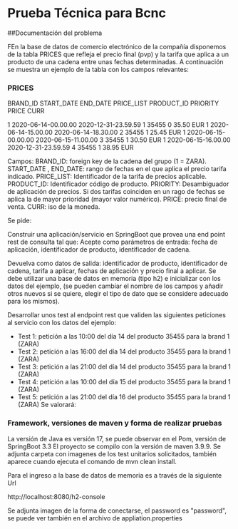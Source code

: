# Prueba Técnica para Bcnc

##Documentación del problema

FEn la base de datos de comercio electrónico de la compañía disponemos de la tabla
PRICES que refleja el precio final (pvp) y la tarifa que aplica a un producto de una cadena
entre unas fechas determinadas. A continuación se muestra un ejemplo de la tabla con
los campos relevantes:

### PRICES

BRAND_ID START_DATE END_DATE PRICE_LIST
PRODUCT_ID PRIORITY PRICE CURR

1 2020-06-14-00.00.00 2020-12-31-23.59.59 1 35455
0 35.50 EUR
1 2020-06-14-15.00.00 2020-06-14-18.30.00 2 35455
1 25.45 EUR
1 2020-06-15-00.00.00 2020-06-15-11.00.00 3 35455
1 30.50 EUR
1 2020-06-15-16.00.00 2020-12-31-23.59.59 4 35455
1 38.95 EUR

Campos:
BRAND_ID: foreign key de la cadena del grupo (1 = ZARA).
START_DATE , END_DATE: rango de fechas en el que aplica el precio tarifa indicado.
PRICE_LIST: Identificador de la tarifa de precios aplicable.
PRODUCT_ID: Identificador código de producto.
PRIORITY: Desambiguador de aplicación de precios. Si dos tarifas coinciden en un rago
de fechas se aplica la de mayor prioridad (mayor valor numérico).
PRICE: precio final de venta.
CURR: iso de la moneda.

Se pide:

Construir una aplicación/servicio en SpringBoot que provea una end point rest de
consulta tal que:
Acepte como parámetros de entrada: fecha de aplicación, identificador de producto,
identificador de cadena.

Devuelva como datos de salida: identificador de producto, identificador de cadena, tarifa
a aplicar, fechas de aplicación y precio final a aplicar.
Se debe utilizar una base de datos en memoria (tipo h2) e inicializar con los datos del
ejemplo, (se pueden cambiar el nombre de los campos y añadir otros nuevos si se quiere,
elegir el tipo de dato que se considere adecuado para los mismos).

Desarrollar unos test al endpoint rest que validen las siguientes peticiones al servicio con
los datos del ejemplo:
- Test 1: petición a las 10:00 del día 14 del producto 35455 para la brand 1 (ZARA)
- Test 2: petición a las 16:00 del día 14 del producto 35455 para la brand 1 (ZARA)
- Test 3: petición a las 21:00 del día 14 del producto 35455 para la brand 1 (ZARA)
- Test 4: petición a las 10:00 del día 15 del producto 35455 para la brand 1 (ZARA)
- Test 5: petición a las 21:00 del día 16 del producto 35455 para la brand 1 (ZARA)
  Se valorará:

### Framework, versiones de maven y forma de realizar pruebas

La versión de Java es versión 17, se puede observar en el Pom, versión de SpringBoot 3.3
El proyecto se compilo con la versión de maven 3.9.9. Se adjunta carpeta con imagenes de los test unitarios solicitados,
también aparece cuando ejecuta el comando de mvn clean install.

Para el ingreso a la base de datos de memoria es a través de la siguiente Url

http://localhost:8080/h2-console

Se adjunta imagen de la forma de conectarse, el password es "password", se puede ver también en el archivo de
appliation.properties